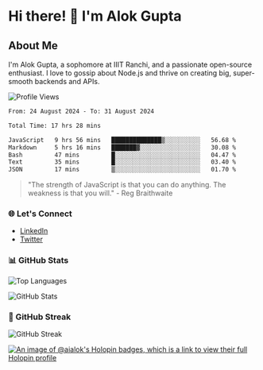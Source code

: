 # Hi there! 👋 I'm Alok Gupta

## About Me
I'm Alok Gupta, a sophomore at IIIT Ranchi, and a passionate open-source enthusiast. I love to gossip about Node.js and thrive on creating big, super-smooth backends and APIs.

![Profile Views](https://komarev.com/ghpvc/?username=aialok&label=Profile%20views&color=0e75b6&style=flat)

<!--START_SECTION:waka-->

```txt
From: 24 August 2024 - To: 31 August 2024

Total Time: 17 hrs 28 mins

JavaScript   9 hrs 56 mins   ██████████████▒░░░░░░░░░░   56.68 %
Markdown     5 hrs 16 mins   ███████▓░░░░░░░░░░░░░░░░░   30.08 %
Bash         47 mins         █░░░░░░░░░░░░░░░░░░░░░░░░   04.47 %
Text         35 mins         █░░░░░░░░░░░░░░░░░░░░░░░░   03.40 %
JSON         17 mins         ▒░░░░░░░░░░░░░░░░░░░░░░░░   01.70 %
```

<!--END_SECTION:waka-->

> "The strength of JavaScript is that you can do anything. The weakness is that you will." - Reg Braithwaite

### 🌐 Let's Connect
- [LinkedIn](https://www.linkedin.com/in/aialok/)
- [Twitter](https://twitter.com/ai_alok)

### 📊 GitHub Stats
![Top Languages](https://github-readme-stats.vercel.app/api/top-langs/?username=aialok&layout=compact)

![GitHub Stats](https://github-readme-stats-peach-pi.vercel.app/api?username=aialok&show_icons=true&hide_title=true&include_all_commits=true&count_private=true&bg_color=45,2b8eaf,b222a8&text_color=ffffff&icon_color=ffffff&title_color=ffffff&border_color=000000)

### 🚀 GitHub Streak
![GitHub Streak](https://github-readme-streak-stats.herokuapp.com/?user=aialok)



[![An image of @aialok's Holopin badges, which is a link to view their full Holopin profile](https://holopin.me/aialok)](https://holopin.io/@aialok)


